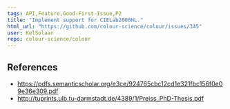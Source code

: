 ```yaml
---
tags: API,Feature,Good-First-Issue,P2
title: "Implement support for CIELab2000HL."
html_url: "https://github.com/colour-science/colour/issues/345"
user: KelSolaar
repo: colour-science/colour
---
```


References
---
- https://pdfs.semanticscholar.org/e3ce/924765cbc12cd1e321fbc156f0e09e36e309.pdf
- http://tuprints.ulb.tu-darmstadt.de/4389/1/Preiss_PhD-Thesis.pdf